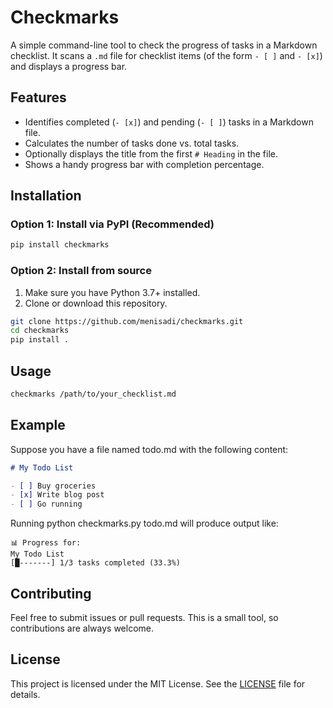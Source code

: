 # Checkmarks

A simple command-line tool to check the progress of tasks in a Markdown checklist. It scans a `.md` file for checklist items (of the form `- [ ]` and `- [x]`) and displays a progress bar.

## Features

- Identifies completed (`- [x]`) and pending (`- [ ]`) tasks in a Markdown file.
- Calculates the number of tasks done vs. total tasks.
- Optionally displays the title from the first `# Heading` in the file.
- Shows a handy progress bar with completion percentage.

## Installation

### Option 1: Install via PyPI (Recommended)
```bash
pip install checkmarks
```

### Option 2: Install from source

1. Make sure you have Python 3.7+ installed.
2. Clone or download this repository.
```bash
git clone https://github.com/menisadi/checkmarks.git
cd checkmarks
pip install .
```

## Usage

```bash
checkmarks /path/to/your_checklist.md
```

## Example

Suppose you have a file named todo.md with the following content:
```markdown
# My Todo List

- [ ] Buy groceries
- [x] Write blog post
- [ ] Go running
```

Running python checkmarks.py todo.md will produce output like:

```
📊 Progress for:
My Todo List
[█-------] 1/3 tasks completed (33.3%)
```

## Contributing

Feel free to submit issues or pull requests. This is a small tool, so contributions are always welcome.

## License
This project is licensed under the MIT License. See the [LICENSE](./LICENSE) file for details.
